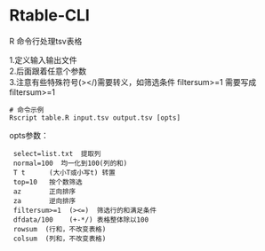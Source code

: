 # Rtable-CLI
R 命令行处理tsv表格

1.定义输入输出文件  
2.后面跟着任意个参数  
3.注意有些特殊符号(></)需要转义，如筛选条件 filtersum>=1 需要写成 filtersum\>=1  

```
# 命令示例
Rscript table.R input.tsv output.tsv [opts] 
```

opts参数：
```
 select=list.txt  提取列
 normal=100  均一化到100(列的和)
 T t      (大小T或小写t) 转置
 top=10   按个数筛选
 az       正向排序
 za       逆向排序
 filtersum>=1  (><=)  筛选行的和满足条件 
 dfdata/100    (+-*/) 表格整体除以100 
 rowsum  (行和，不改变表格)
 colsum  (列和，不改变表格)
```
